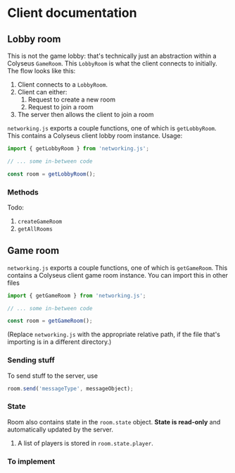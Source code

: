 # Client documentation

## Lobby room

This is not the game lobby: that's technically just an abstraction within a Colyseus `GameRoom`. This `LobbyRoom` is what the client connects to initially. The flow looks like this:

1. Client connects to a `LobbyRoom`.
2. Client can either:
   1. Request to create a new room
   2. Request to join a room
3. The server then allows the client to join a room

`networking.js` exports a couple functions, one of which is `getLobbyRoom`. This contains a Colyseus client lobby room instance. Usage:
```js
import { getLobbyRoom } from 'networking.js';

// ... some in-between code

const room = getLobbyRoom();
```

### Methods

Todo:
1. `createGameRoom`
2. `getAllRooms`



## Game room

`networking.js` exports a couple functions, one of which is `getGameRoom`. This contains a Colyseus client game room instance. You can import this in other files

```js
import { getGameRoom } from 'networking.js';

// ... some in-between code

const room = getGameRoom();
```

(Replace `networking.js` with the appropriate relative path, if the file that's importing is in a different directory.)

### Sending stuff

To send stuff to the server, use

```js
room.send('messageType', messageObject);
```

### State

Room also contains state in the `room.state` object. **State is read-only** and automatically updated by the server.

1. A list of players is stored in `room.state.player`.

### To implement
